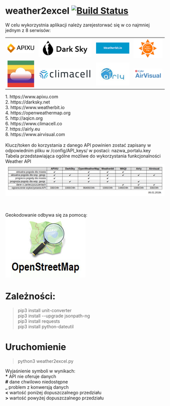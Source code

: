 # weather2excel [![Build Status](https://travis-ci.org/gdaPythonProjects/weather2excel.svg?branch=master)](https://travis-ci.org/gdaPythonProjects/weather2excel)
W celu wykorzystnia aplikacji należy zarejestorwać się w co najmniej jednym z 8 serwisów:
<table>
 <tr>
  <td><a href='https://www.apixu.com' target='_blank'><img src='logo/apixu.png'></a></td>
  <td><a href='https://darksky.net' target='_blank'><img src='logo/darksky.png'></a></td>
  <td><a href='https://www.weatherbit.io' target='_blank'><img src='logo/weatherbit.png'></a></td>
  <td><a href='https://openweathermap.org' target='_blank'><img src='logo/openweathermap.png'></a></td>
 </tr>
 <tr>
  <td><a href='http://aqicn.org' target='_blank'><img src='logo/waqi.jpeg'></a></td>
  <td><a href='https://www.climacell.co' target='_blank'><img src='logo/climacell.png'></a></td>
  <td><a href='https://airly.eu' target='_blank'><img src='logo/airly.jpg'></a></td>
  <td><a href='https://www.airvisual.com' target='_blank'><img src='logo/airvisual.png'></a></td>
 </tr>
 </table>
 1. https://www.apixu.com <br>
 2. https://darksky.net <br>
 3. https://www.weatherbit.io <br>
 4. https://openweathermap.org <br>
 5. http://aqicn.org <br>
 6. https://www.climacell.co <br>
 7. https://airly.eu <br>
 8. https://www.airvisual.com<br>
<br>
Klucz/token do korzystania z danego API powinien zostać zapisany w odpowiednim pliku w /config/API_keys/ w postaci: nazwa_portalu.key
<br>Tabela przedstawiająca ogólne możliwe do wykorzystania funkcjonalności Weather API<br>
<img src='logo/tabela_api.png'>

<br><br>
Geokodowanie odbywa się za pomocą:
<a href='https://www.openstreetmap.org' target='_blank'><img src='logo/OpenStreetMap_logo.jpg'></a>
<br>

# Zależności:
> pip3 install unit-converter\
> pip3 install --upgrade jsonpath-ng\
> pip3 install requests\
> pip3 install python-dateutil

# Uruchomienie
> python3 weather2excel.py

Wyjaśnienie symboli w wynikach:\
<span> <b>*</b>  API nie oferuje danych</span>\
<span> <b>#</b>  dane chwilowo niedostępne</span>\
<span> <b>_</b>  problem z konwersją danych</span>\
<span> <b><</b>  wartość poniżej dopuszczalnego przedziału</span>\
<span> <b>></b>  wartość powyżej dopuszczalnego przedziału</span>
